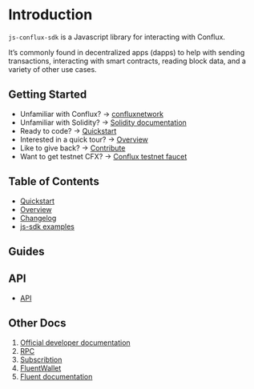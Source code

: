 # Introduction

`js-conflux-sdk` is a Javascript library for interacting with Conflux.

It’s commonly found in decentralized apps (dapps) to help with sending transactions, interacting with smart contracts, reading block data, and a variety of other use cases.

## Getting Started

* Unfamiliar with Conflux? → [confluxnetwork](http://confluxnetwork.org)
* Unfamiliar with Solidity? → [Solidity documentation](https://docs.soliditylang.org/en/v0.8.10/)
* Ready to code? → [Quickstart](quick_start.md)
* Interested in a quick tour? → [Overview](overview.md)
* Like to give back? → [Contribute](https://github.com/conflux-chain/js-conflux-sdk)
* Want to get testnet CFX? → [Conflux testnet faucet](http://faucet.confluxnetwork.org/)

## Table of Contents

* [Quickstart](quick_start.md)
* [Overview](overview.md)
* [Changelog](../change_log.md)
* [js-sdk examples](https://github.com/conflux-fans/js-sdk-example)

## Guides

## API

* [API](api.md)

## Other Docs

1. [Official developer documentation](https://developer.confluxnetwork.org/)
2. [RPC](https://developer.confluxnetwork.org/conflux-doc/docs/json_rpc)
3. [Subscribtion](https://developer.confluxnetwork.org/conflux-doc/docs/pubsub)
4. [FluentWallet](https://fluentwallet.com/)
5. [Fluent documentation](https://fluent-wallet.zendesk.com/hc/en-001)
